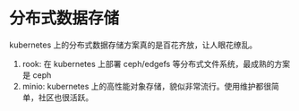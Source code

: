 # 分布式数据存储

kubernetes 上的分布式数据存储方案真的是百花齐放，让人眼花缭乱。

1. rook: 在 kubernetes 上部署 ceph/edgefs 等分布式文件系统，最成熟的方案是 ceph
2. minio: kubernetes 上的高性能对象存储，貌似非常流行。使用维护都很简单，社区也很活跃。


